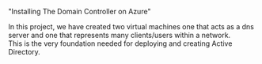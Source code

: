 "Installing The Domain Controller on Azure"




In this project, we have created two virtual machines one that acts as a dns server and one that represents many clients/users within a network.<br>This is the very foundation needed for deploying and creating Active Directory.





